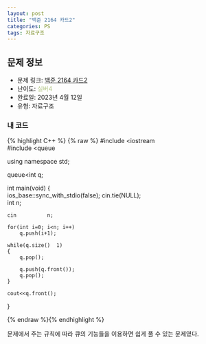 ```yaml
---
layout: post
title: "백준 2164 카드2"
categories: PS
tags: 자료구조
---
```


## 문제 정보
- 문제 링크: [백준 2164 카드2](https://www.acmicpc.net/problem/2164)
- 난이도: <span style="color:#B5C78A">실버4</span>
- 완료일: 2023년 4월 12일
- 유형: 자료구조

### 내 코드

{% highlight C++ %} {% raw %}
#include <iostream	
#include <queue	

using namespace std;

queue<int	 q;

int main(void)
{	
	ios_base::sync_with_stdio(false); cin.tie(NULL);	
	int n;
	
	cin 		 n;
	
	for(int i=0; i<n; i++)
		q.push(i+1);
	
	while(q.size()	1)
	{
		q.pop();
		
		q.push(q.front());
		q.pop();
	}
	
	cout<<q.front();
}

{% endraw %}{% endhighlight %}

문제에서 주는 규칙에 따라 큐의 기능들을 이용하면 쉽게 풀 수 있는 문제였다.
